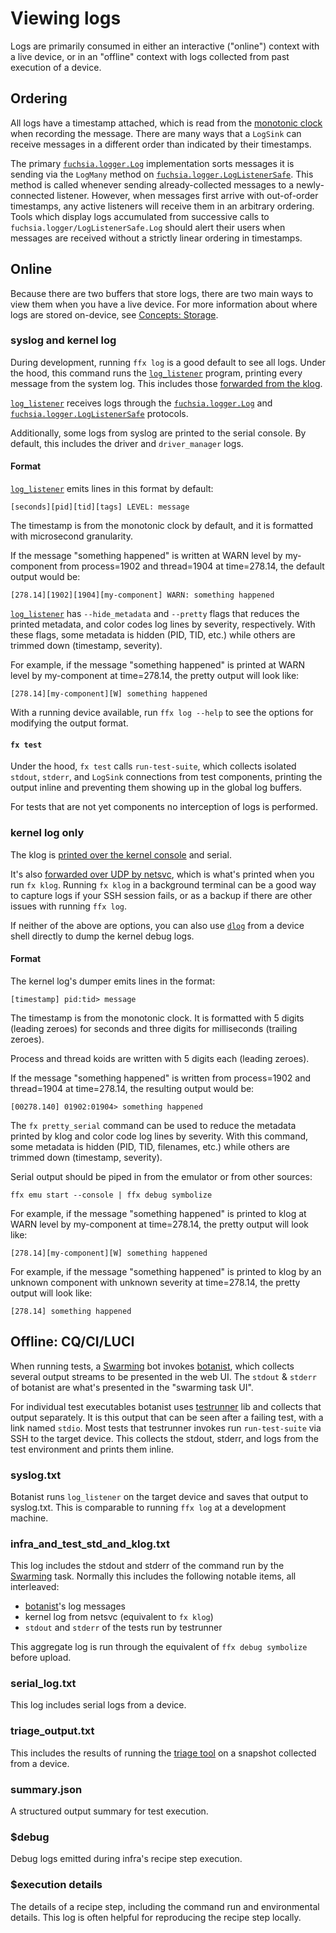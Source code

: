 # Viewing logs

Logs are primarily consumed in either an interactive ("online") context with a live device, or in an
"offline" context with logs collected from past execution of a device.

## Ordering

All logs have a timestamp attached, which is read from the [monotonic clock] when recording the
message. There are many ways that a `LogSink` can receive messages in a different order than
indicated by their timestamps.

The primary [`fuchsia.logger.Log`] implementation sorts messages it is sending via the `LogMany`
method on [`fuchsia.logger.LogListenerSafe`]. This method is called whenever sending
already-collected messages to a newly-connected listener. However, when messages first arrive with
out-of-order timestamps, any active listeners will receive them in an arbitrary ordering. Tools
which display logs accumulated from successive calls to `fuchsia.logger/LogListenerSafe.Log` should
alert their users when messages are received without a strictly linear ordering in timestamps.

## Online

Because there are two buffers that store logs, there are two main ways to view them when you have a
live device. For more information about where logs are stored on-device, see [Concepts: Storage].

### syslog and kernel log

During development, running `ffx log` is a good default to see all logs. Under the hood, this
command runs the [`log_listener`] program, printing every message from the system
log. This includes those [forwarded from the klog].

[`log_listener`] receives logs through the [`fuchsia.logger.Log`] and
[`fuchsia.logger.LogListenerSafe`] protocols.

Additionally, some logs from syslog are printed to the serial console. By default, this includes the
driver and `driver_manager` logs.

#### Format

[`log_listener`] emits lines in this format by default:

```
[seconds][pid][tid][tags] LEVEL: message
```

The timestamp is from the monotonic clock by default, and it is formatted with microsecond
granularity.

If the message "something happened" is written at WARN level by my-component from process=1902
and thread=1904 at time=278.14, the default output would be:

```
[278.14][1902][1904][my-component] WARN: something happened
```

[`log_listener`] has `--hide_metadata` and `--pretty` flags that reduces the printed metadata,
and color codes log lines by severity, respectively. With these flags, some metadata is hidden
(PID, TID, etc.) while others are trimmed down (timestamp, severity).

For example, if the message "something happened" is printed at WARN level by my-component at
time=278.14, the pretty output will look like:

```
[278.14][my-component][W] something happened
```

With a running device available, run `ffx log --help` to see the options for modifying the output format.

#### `fx test`

Under the hood, `fx test` calls `run-test-suite`, which collects isolated `stdout`, `stderr`, and
`LogSink` connections from test components, printing the output inline and preventing them showing
up in the global log buffers.

For tests that are not yet components no interception of logs is performed.

### kernel log only

The klog is [printed over the kernel console] and serial.

It's also [forwarded over UDP by netsvc], which is what's printed when you run `fx klog`. Running
`fx klog` in a background terminal can be a good way to capture logs if your SSH session fails, or
as a backup if there are other issues with running `ffx log`.

If neither of the above are options, you can also use [`dlog`] from a device shell directly to dump
the kernel debug logs.

#### Format

The kernel log's dumper emits lines in the format:

```
[timestamp] pid:tid> message
```

The timestamp is from the monotonic clock. It is formatted with 5 digits (leading zeroes) for
seconds and three digits for milliseconds (trailing zeroes).

Process and thread koids are written with 5 digits each (leading zeroes).

If the message "something happened" is written from process=1902 and thread=1904 at time=278.14, the
resulting output would be:

```
[00278.140] 01902:01904> something happened
```

The `fx pretty_serial` command can be used to reduce the metadata printed by klog and color code
log lines by severity. With this command, some metadata is hidden (PID, TID, filenames, etc.)
while others are trimmed down (timestamp, severity).

Serial output should be piped in from the emulator or from other sources:

```
ffx emu start --console | ffx debug symbolize
```

For example, if the message "something happened" is printed to klog at WARN level by
my-component at time=278.14, the pretty output will look like:

```
[278.14][my-component][W] something happened
```

For example, if the message "something happened" is printed to klog by an unknown component with
unknown severity at time=278.14, the pretty output will look like:

```
[278.14] something happened
```

## Offline: CQ/CI/LUCI

When running tests, a [Swarming] bot invokes [botanist], which collects several output streams to be
presented in the web UI. The `stdout` & `stderr` of botanist are what's presented in the "swarming task
UI".

For individual test executables botanist uses [testrunner] lib and collects that output separately.
It is this output that can be seen after a failing test, with a link named `stdio`. Most tests that
testrunner invokes run `run-test-suite` via SSH to the target device. This collects the
stdout, stderr, and logs from the test environment and prints them inline.

### syslog.txt

Botanist runs `log_listener` on the target device and saves that output to syslog.txt. This is
comparable to running `ffx log` at a development machine.

### infra_and_test_std_and_klog.txt

This log includes the stdout and stderr of the command run by the [Swarming] task.
Normally this includes the following notable items, all interleaved:

* [botanist]'s log messages
* kernel log from netsvc (equivalent to `fx klog`)
* `stdout` and `stderr` of the tests run by testrunner

This aggregate log is run through the equivalent of `ffx debug symbolize` before upload.

### serial_log.txt

This log includes serial logs from a device.

### triage_output.txt

This includes the results of running the [triage tool] on a snapshot collected
from a device.

### summary.json

A structured output summary for test execution.

### $debug

Debug logs emitted during infra's recipe step execution.

### $execution details

The details of a recipe step, including the command run and environmental details.
This log is often helpful for reproducing the recipe step locally.

[monotonic clock]: /reference/syscalls/clock_get_monotonic.md
[Concepts: Storage]: /docs/concepts/components/diagnostics/logs/README.md#storage
[forwarded from the klog]: /docs/development/diagnostics/logs/recording.md#forwarding-klog-to-syslog
[`log_listener`]: /src/diagnostics/log_listener/README.md
[`fuchsia.logger.Log`]: https://fuchsia.dev/reference/fidl/fuchsia.logger#Log
[`fuchsia.logger.LogListenerSafe`]: https://fuchsia.dev/reference/fidl/fuchsia.logger#LogListenerSafe
[printed over the kernel console]: /zircon/kernel/lib/debuglog/debuglog.cc
[forwarded over UDP by netsvc]: /src/bringup/bin/netsvc/debuglog.cc
[`dlog`]: /src/bringup/bin/dlog/README.md
[botanist]: /tools/botanist/cmd/main.go
[testrunner]: /tools/testing/testrunner/lib.go
[triage tool]: /docs/development/diagnostics/triage/README.md
[Swarming]: https://chromium.googlesource.com/infra/luci/luci-py/+/HEAD/appengine/swarming/doc/README.md
